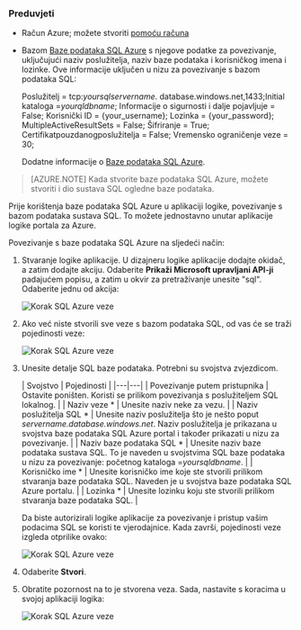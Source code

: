 ### <a name="prerequisites"></a>Preduvjeti
- Račun Azure; možete stvoriti [pomoću računa](https://azure.microsoft.com/free)
- Bazom [Baze podataka SQL Azure](../articles/sql-database/sql-database-get-started.md) s njegove podatke za povezivanje, uključujući naziv poslužitelja, naziv baze podataka i korisničkog imena i lozinke. Ove informacije uključen u nizu za povezivanje s bazom podataka SQL:
  
    Poslužitelj = tcp:*yoursqlservername*. database.windows.net,1433;Initial kataloga =*yourqldbname*; Informacije o sigurnosti i dalje pojavljuje = False; Korisnički ID = {your_username}; Lozinka = {your_password}; MultipleActiveResultSets = False; Šifriranje = True; Certifikatpouzdanogposlužitelja = False; Vremensko ograničenje veze = 30;

    Dodatne informacije o [Baze podataka SQL Azure](https://azure.microsoft.com/services/sql-database).

> [AZURE.NOTE] Kada stvorite baze podataka SQL Azure, možete stvoriti i dio sustava SQL ogledne baze podataka. 



Prije korištenja baze podataka SQL Azure u aplikaciji logike, povezivanje s bazom podataka sustava SQL. To možete jednostavno unutar aplikacije logike portala za Azure.  

Povezivanje s baze podataka SQL Azure na sljedeći način:  

1. Stvaranje logike aplikacije. U dizajneru logike aplikacije dodajte okidač, a zatim dodajte akciju. Odaberite **Prikaži Microsoft upravljani API-ji** padajućem popisu, a zatim u okvir za pretraživanje unesite "sql". Odaberite jednu od akcija:  

    ![Korak SQL Azure veze](./media/connectors-create-api-sqlazure/sql-actions.png)

2. Ako već niste stvorili sve veze s bazom podataka SQL, od vas će se traži pojedinosti veze:  

    ![Korak SQL Azure veze](./media/connectors-create-api-sqlazure/connection-details.png) 

3. Unesite detalje SQL baze podataka. Potrebni su svojstva zvjezdicom.

    | Svojstvo | Pojedinosti |
|---|---|
| Povezivanje putem pristupnika | Ostavite poništen. Koristi se prilikom povezivanja s poslužiteljem SQL lokalnog. |
| Naziv veze * | Unesite naziv neke za vezu. | 
| Naziv poslužitelja SQL * | Unesite naziv poslužitelja što je nešto poput *servername.database.windows.net*. Naziv poslužitelja je prikazana u svojstva baze podataka SQL Azure portal i također prikazati u nizu za povezivanje. | 
| Naziv baze podataka SQL * | Unesite naziv baze podataka sustava SQL. To je naveden u svojstvima SQL baze podataka u nizu za povezivanje: početnog kataloga =*yoursqldbname*. | 
| Korisničko ime * | Unesite korisničko ime koje ste stvorili prilikom stvaranja baze podataka SQL. Naveden je u svojstva baze podataka SQL Azure portalu. | 
| Lozinka * | Unesite lozinku koju ste stvorili prilikom stvaranja baze podataka SQL. | 

    Da biste autorizirali logike aplikacije za povezivanje i pristup vašim podacima SQL se koristi te vjerodajnice. Kada završi, pojedinosti veze izgleda otprilike ovako:  

    ![Korak SQL Azure veze](./media/connectors-create-api-sqlazure/sample-connection.png) 

4. Odaberite **Stvori**. 

5. Obratite pozornost na to je stvorena veza. Sada, nastavite s koracima u svojoj aplikaciji logika: 

    ![Korak SQL Azure veze](./media/connectors-create-api-sqlazure/table.png)